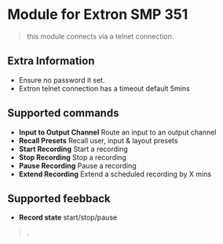 # Module for Extron SMP 351

> this module connects via a telnet connection.

## Extra Information

* Ensure no password it set.
* Extron telnet connection has a timeout default 5mins

## Supported commands

* **Input to Output Channel** Route an input to an output channel
* **Recall Presets** Recall user, input & layout presets
* **Start Recording** Start a recording
* **Stop Recording** Stop a recording
* **Pause Recording** Pause a recording
* **Extend Recording** Extend a scheduled recording by X mins

## Supported feebback

* **Record state** start/stop/pause

> .
